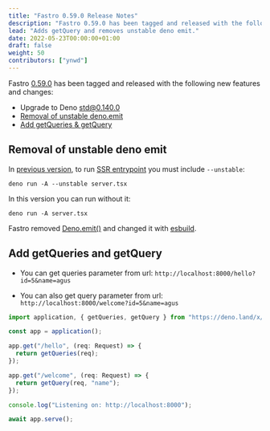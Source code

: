 ```yaml
---
title: "Fastro 0.59.0 Release Notes"
description: "Fastro 0.59.0 has been tagged and released with the following new features and changes"
lead: "Adds getQuery and removes unstable deno emit."
date: 2022-05-23T00:00:00+01:00
draft: false
weight: 50
contributors: ["ynwd"]
---
```


Fastro [0.59.0](https://deno.land/x/fastro@v0.59.0) has been tagged and released with the following new features and changes:

- Upgrade to Deno std@0.140.0
- [Removal of unstable deno.emit](#removal-of-unstable-deno-emit)
- [Add getQueries & getQuery](#add-getqueries-and-getquery)

## Removal of unstable deno emit

In [previous version](https://fastro.dev/blog/multipage-ssr-with-react-and-deno/), to run [SSR entrypoint](https://github.com/fastrodev/multipage-ssr-example/blob/main/server.tsx) you must include `--unstable`:

```shell
deno run -A --unstable server.tsx
```

In this version you can run without it:

```shell
deno run -A server.tsx
```

Fastro removed [Deno.emit()](https://deno.com/blog/v1.22#removal-of-unstable-denoemit-denoformatdiagnostics-and-denoapplysourcemap-apis) and changed it with [esbuild](https://deno.land/x/esbuild).

## Add getQueries and getQuery

- You can get queries parameter from url: `http://localhost:8000/hello?id=5&name=agus`

- You can also get query parameter from url: `http://localhost:8000/welcome?id=5&name=agus`

```ts
import application, { getQueries, getQuery } from "https://deno.land/x/fastro@v0.59.0/server/mod.ts";

const app = application();

app.get("/hello", (req: Request) => {
  return getQueries(req);
});

app.get("/welcome", (req: Request) => {
  return getQuery(req, "name");
});

console.log("Listening on: http://localhost:8000");

await app.serve();
```

